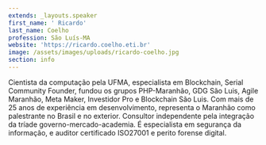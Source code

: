 ```yaml
---
extends: _layouts.speaker
first_name: ' Ricardo'
last_name: Coelho
profession: São Luís-MA
website: 'https://ricardo.coelho.eti.br'
image: /assets/images/uploads/ricardo-coelho.jpg
section: info
---
```

Cientista da computação pela UFMA, especialista em Blockchain, Serial Community Founder, fundou os grupos PHP-Maranhão, GDG São Luis, Agile Maranhão, Meta Maker, Investidor Pro e Blockchain São Luis. Com mais de 25 anos de experiência em desenvolvimento, representa o Maranhão como palestrante no Brasil e no exterior. Consultor independente pela integração da tríade governo-mercado-academia. É especialista em segurança da informação, e auditor certificado ISO27001 e perito forense digital.
